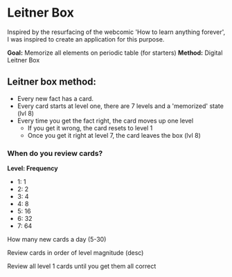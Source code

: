 # Leitner Box

Inspired by the resurfacing of the webcomic 'How to learn anything forever', 
I was inspired to create an application for this purpose.

**Goal:** Memorize all elements on periodic table (for starters)
**Method:** Digital Leitner Box

## Leitner box method:

- Every new fact has a card.
- Every card starts at level one, there are 7 levels and a 'memorized' state (lvl 8)
- Every time you get the fact right, the card moves up one level
    - If you get it wrong, the card resets to level 1
    - Once you get it right at level 7, the card leaves the box (lvl 8)

### When do you review cards?

**Level: Frequency**
- 1: 1
- 2: 2
- 3: 4
- 4: 8
- 5: 16
- 6: 32
- 7: 64

How many new cards a day (5-30)

Review cards in order of level magnitude (desc)

Review all level 1 cards until you get them all correct
